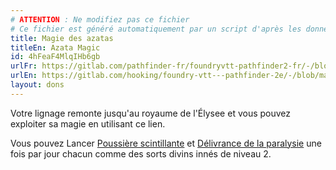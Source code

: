 ```yaml
---
# ATTENTION : Ne modifiez pas ce fichier
# Ce fichier est généré automatiquement par un script d'après les données du module Foundry VTT officiel et de sa traduction
title: Magie des azatas
titleEn: Azata Magic
id: 4hFeaF4MlqIHb6gb
urlFr: https://gitlab.com/pathfinder-fr/foundryvtt-pathfinder2-fr/-/blob/master/data/feats/4hFeaF4MlqIHb6gb.htm
urlEn: https://gitlab.com/hooking/foundry-vtt---pathfinder-2e/-/blob/master/packs/data/feats.db/azata-magic.json
layout: dons
---
```

Votre lignage remonte jusqu'au royaume de l'Élysee et vous pouvez exploiter sa magie en utilisant ce lien.

Vous pouvez Lancer [Poussière scintillante](../sorts/poussière-scintillante.md) et [Délivrance de la paralysie](../sorts/délivrance-de-la-paralysie.md) une fois par jour chacun comme des sorts divins innés de niveau 2.
